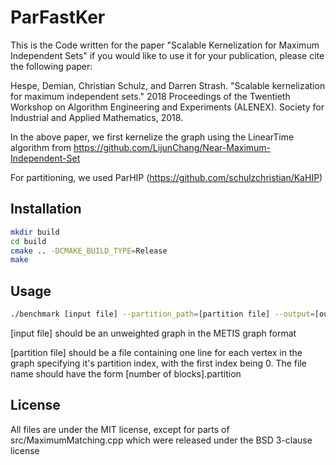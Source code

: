 # ParFastKer

This is the Code written for the paper "Scalable Kernelization for Maximum Independent Sets" if you would like to use it for your publication, please cite the following paper:

Hespe, Demian, Christian Schulz, and Darren Strash. "Scalable kernelization for maximum independent sets." 2018 Proceedings of the Twentieth Workshop on Algorithm Engineering and Experiments (ALENEX). Society for Industrial and Applied Mathematics, 2018.

In the above paper, we first kernelize the graph using the LinearTime algorithm from https://github.com/LijunChang/Near-Maximum-Independent-Set
 
For partitioning, we used ParHIP (https://github.com/schulzchristian/KaHIP)

## Installation


```bash
mkdir build
cd build
cmake .. -DCMAKE_BUILD_TYPE=Release
make
```

## Usage

```bash
./benchmark [input file] --partition_path=[partition file] --output=[output file] --console_log
```

[input file] should be an unweighted graph in the METIS graph format

[partition file] should be a file containing one line for each vertex in the graph specifying it's partition index, with the first index being 0. The file name should have the form [number of blocks].partition

## License

All files are under the MIT license, except for parts of src/MaximumMatching.cpp which were released under the BSD 3-clause license
